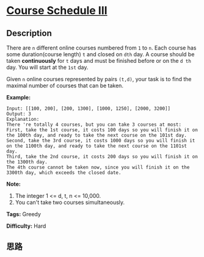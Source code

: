 # [Course Schedule III][title]

## Description

There are `n` different online courses numbered from `1` to `n`. Each course
has some duration(course length) `t` and closed on `dth` day. A course should
be taken **continuously** for `t` days and must be finished before or on the
`d th` day. You will start at the `1st` day.

Given `n` online courses represented by pairs `(t,d)`, your task is to find
the maximal number of courses that can be taken.

**Example:**
            Input: [[100, 200], [200, 1300], [1000, 1250], [2000, 3200]]    Output: 3    Explanation:     There 're totally 4 courses, but you can take 3 courses at most:    First, take the 1st course, it costs 100 days so you will finish it on the 100th day, and ready to take the next course on the 101st day.    Second, take the 3rd course, it costs 1000 days so you will finish it on the 1100th day, and ready to take the next course on the 1101st day.     Third, take the 2nd course, it costs 200 days so you will finish it on the 1300th day.     The 4th course cannot be taken now, since you will finish it on the 3300th day, which exceeds the closed date.    



**Note:**

  1. The integer 1 <= d, t, n <= 10,000.
  2. You can't take two courses simultaneously.




**Tags:** Greedy

**Difficulty:** Hard

## 思路

[title]: https://leetcode.com/problems/course-schedule-iii
